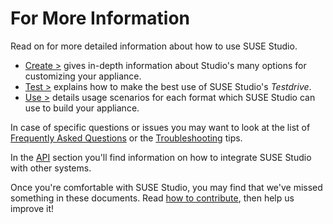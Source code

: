 # For More Information

Read on for more detailed information about how to use SUSE Studio.

* [Create >] gives in-depth information about Studio's many options for
  customizing your appliance.
* [Test >] explains how to make the best use of SUSE Studio's *Testdrive*.
* [Use >] details usage scenarios for each format which SUSE Studio can use to
  build your appliance.

[Create >]: ../create/index.html
[Test >]:   ../test/index.html
[Use >]:    ../use/index.html

In case of specific questions or issues you may want to look at
the list of [Frequently Asked Questions][FAQ] or the [Troubleshooting] tips.

In the [API] section you'll find information on how to integrate
SUSE Studio with other systems.

Once you're comfortable with SUSE Studio, you may find that we've missed
something in these documents. Read [how to contribute], then help us
improve it!

[API]:               ../api/index.html
[FAQ]:               ../faq.html
[Troubleshooting]:   ../faq/troubleshoot.html
[how to contribute]: ../contribute.html
